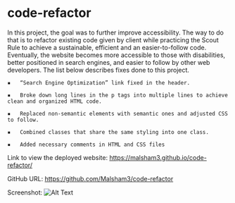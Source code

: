 # code-refactor

In this project, the goal was to further improve accessibility.  The way to do that is to refactor existing code given by client while practicing the Scout Rule to achieve a sustainable, efficient and an easier-to-follow code. Eventually, the website becomes more accessible to those with disabilities, better positioned in search engines, and easier to follow by other web developers. The list below describes fixes done to this project.

	▪	“Search Engine Optimization” link fixed in the header.

	▪	Broke down long lines in the p tags into multiple lines to achieve clean and organized HTML code.

	▪	Replaced non-semantic elements with semantic ones and adjusted CSS to follow.

	▪	Combined classes that share the same styling into one class.

	▪	Added necessary comments in HTML and CSS files
    

Link to view the deployed website: https://malsham3.github.io/code-refactor/

GitHub URL: https://github.com/Malsham3/code-refactor

Screenshot:
![Alt Text](assets/images/code-refactor-screenshot.png)